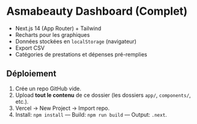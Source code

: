 # Asmabeauty Dashboard (Complet)

- Next.js 14 (App Router) + Tailwind
- Recharts pour les graphiques
- Données stockées en `localStorage` (navigateur)
- Export CSV
- Catégories de prestations et dépenses pré-remplies

## Déploiement
1. Crée un repo GitHub vide.
2. Upload **tout le contenu** de ce dossier (les dossiers `app/`, `components/`, etc.).
3. Vercel → New Project → Import repo.
4. Install: `npm install` — Build: `npm run build` — Output: `.next`.
